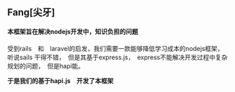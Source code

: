 ## Fang[尖牙]

#### 本框架旨在解决nodejs开发中，知识负担的问题

受到rails　和　laravel的启发，我们需要一款能够降低学习成本的nodejs框架，　听说sails 干得不错，　但是其基于express.js，　express不能解决开发过程中复杂规划的问题，　但是hapi能。

**于是我们的基于hapi.js　开发了本框架**